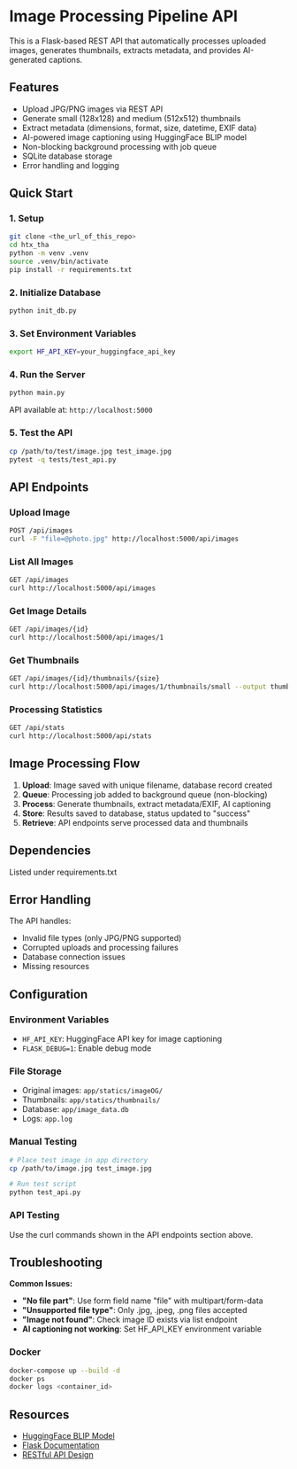 
# Image Processing Pipeline API

This is a Flask-based REST API that automatically processes uploaded images, generates thumbnails, extracts metadata, and provides AI-generated captions.

## Features

- Upload JPG/PNG images via REST API
- Generate small (128x128) and medium (512x512) thumbnails
- Extract metadata (dimensions, format, size, datetime, EXIF data)
- AI-powered image captioning using HuggingFace BLIP model
- Non-blocking background processing with job queue
- SQLite database storage
- Error handling and logging

## Quick Start

### 1. Setup
```bash
git clone <the_url_of_this_repo>
cd htx_tha
python -m venv .venv
source .venv/bin/activate
pip install -r requirements.txt
```

### 2. Initialize Database
```bash
python init_db.py
```

### 3. Set Environment Variables
```bash
export HF_API_KEY=your_huggingface_api_key
```

### 4. Run the Server
```bash
python main.py
```
API available at: `http://localhost:5000`

### 5. Test the API
```bash
cp /path/to/test/image.jpg test_image.jpg
pytest -q tests/test_api.py
```

## API Endpoints

### Upload Image
```bash
POST /api/images
curl -F "file=@photo.jpg" http://localhost:5000/api/images
```

### List All Images
```bash
GET /api/images
curl http://localhost:5000/api/images
```

### Get Image Details
```bash
GET /api/images/{id}
curl http://localhost:5000/api/images/1
```

### Get Thumbnails
```bash
GET /api/images/{id}/thumbnails/{size}
curl http://localhost:5000/api/images/1/thumbnails/small --output thumb.jpg
```

### Processing Statistics
```bash
GET /api/stats
curl http://localhost:5000/api/stats
```

## Image Processing Flow

1. **Upload**: Image saved with unique filename, database record created
2. **Queue**: Processing job added to background queue (non-blocking)
3. **Process**: Generate thumbnails, extract metadata/EXIF, AI captioning
4. **Store**: Results saved to database, status updated to "success"
5. **Retrieve**: API endpoints serve processed data and thumbnails

## Dependencies

Listed under requirements.txt

## Error Handling

The API handles:
- Invalid file types (only JPG/PNG supported)
- Corrupted uploads and processing failures
- Database connection issues
- Missing resources

## Configuration

### Environment Variables
- `HF_API_KEY`: HuggingFace API key for image captioning
- `FLASK_DEBUG=1`: Enable debug mode

### File Storage
- Original images: `app/statics/imageOG/`
- Thumbnails: `app/statics/thumbnails/`
- Database: `app/image_data.db`
- Logs: `app.log`

### Manual Testing
```bash
# Place test image in app directory
cp /path/to/image.jpg test_image.jpg

# Run test script
python test_api.py
```

### API Testing
Use the curl commands shown in the API endpoints section above.

## Troubleshooting

**Common Issues:**
- **"No file part"**: Use form field name "file" with multipart/form-data
- **"Unsupported file type"**: Only .jpg, .jpeg, .png files accepted
- **"Image not found"**: Check image ID exists via list endpoint
- **AI captioning not working**: Set HF_API_KEY environment variable

### Docker 
```bash
docker-compose up --build -d
docker ps 
docker logs <container_id>
```

## Resources

- [HuggingFace BLIP Model](https://huggingface.co/Salesforce/blip-image-captioning-large)
- [Flask Documentation](https://flask.palletsprojects.com/)
- [RESTful API Design](https://restfulapi.net/)